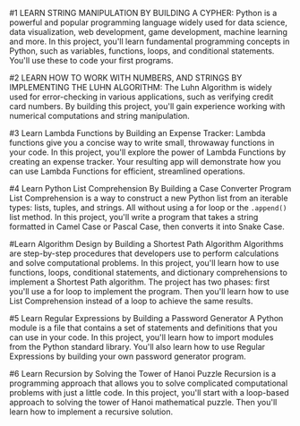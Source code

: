 #1 LEARN STRING MANIPULATION BY BUILDING A CYPHER:
Python is a powerful and popular programming language widely used for data science, data visualization, web development, game development, machine learning and more.
In this project, you'll learn fundamental programming concepts in Python, such as variables, functions, loops, and conditional statements. You'll use these to code your first programs.

#2 LEARN HOW TO WORK WITH NUMBERS, AND STRINGS BY IMPLEMENTING THE LUHN ALGORITHM:
The Luhn Algorithm is widely used for error-checking in various applications, such as verifying credit card numbers.
By building this project, you'll gain experience working with numerical computations and string manipulation.

#3 Learn Lambda Functions by Building an Expense Tracker:
Lambda functions give you a concise way to write small, throwaway functions in your code.
In this project, you'll explore the power of Lambda Functions by creating an expense tracker. Your resulting app will demonstrate how you can use Lambda Functions for efficient, streamlined operations.

#4    Learn Python List Comprehension By Building a Case Converter Program
List Comprehension is a way to construct a new Python list from an iterable types: lists, tuples, and strings. All without using a for loop or the `.append()` list method.
In this project, you'll write a program that takes a string formatted in Camel Case or Pascal Case, then converts it into Snake Case.

#Learn Algorithm Design by Building a Shortest Path Algorithm
Algorithms are step-by-step procedures that developers use to perform calculations and solve computational problems.
In this project, you'll learn how to use functions, loops, conditional statements, and dictionary comprehensions to implement a Shortest Path algorithm.
The project has two phases: first you'll use a for loop to implement the program. Then you'll learn how to use List Comprehension instead of a loop to achieve the same results.

#5 Learn Regular Expressions by Building a Password Generator
A Python module is a file that contains a set of statements and definitions that you can use in your code.
In this project, you'll learn how to import modules from the Python standard library. You'll also learn how to use Regular Expressions by building your own password generator program.

#6 Learn Recursion by Solving the Tower of Hanoi Puzzle
Recursion is a programming approach that allows you to solve complicated computational problems with just a little code.
In this project, you'll start with a loop-based approach to solving the tower of Hanoi mathematical puzzle. Then you'll learn how to implement a recursive solution.
